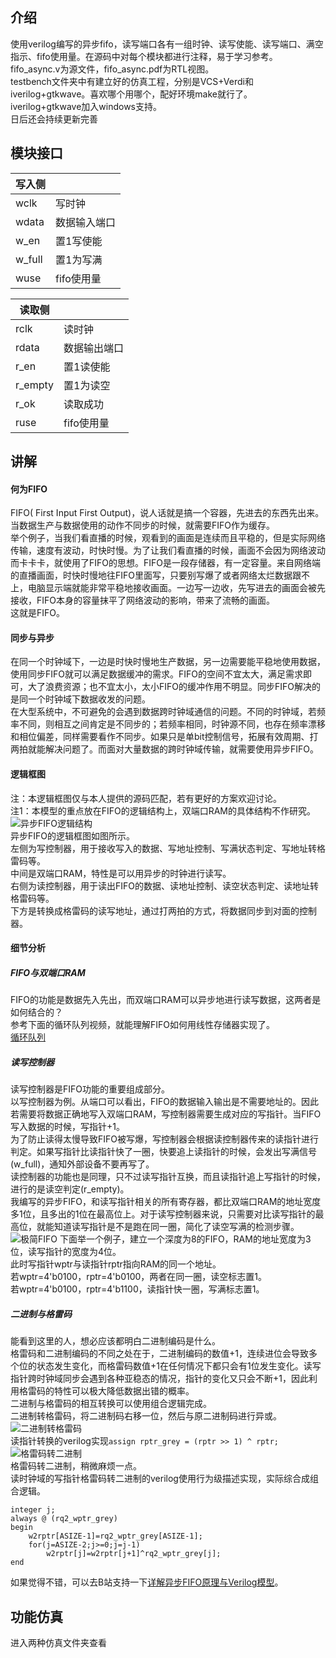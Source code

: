 ## 介绍
使用verilog编写的异步fifo，读写端口各有一组时钟、读写使能、读写端口、满空指示、fifo使用量。在源码中对每个模块都进行注释，易于学习参考。  
fifo_async.v为源文件，fifo_async.pdf为RTL视图。  
testbench文件夹中有建立好的仿真工程，分别是VCS+Verdi和iverilog+gtkwave。喜欢哪个用哪个，配好环境make就行了。  
iverilog+gtkwave加入windows支持。  
日后还会持续更新完善  
## 模块接口
| 写入侧     |         |
|---------|---------|
| wclk   | 写时钟     |
| wdata    | 数据输入端口  |
| w_en  | 置1写使能   |
| w_full  | 置1为写满   |
| wuse | fifo使用量 |

| 读取侧     |         |
|---------|---------|
| rclk   | 读时钟     |
| rdata    | 数据输出端口  |
| r_en   | 置1读使能   |
| r_empty | 置1为读空   |
| r_ok   | 读取成功   |
| ruse | fifo使用量 |

## 讲解
#### 何为FIFO
FIFO( First Input First Output)，说人话就是搞一个容器，先进去的东西先出来。当数据生产与数据使用的动作不同步的时候，就需要FIFO作为缓存。  
举个例子，当我们看直播的时候，观看到的画面是连续而且平稳的，但是实际网络传输，速度有波动，时快时慢。为了让我们看直播的时候，画面不会因为网络波动而卡卡卡，就使用了FIFO的思想。FIFO是一段存储器，有一定容量。来自网络端的直播画面，时快时慢地往FIFO里面写，只要别写爆了或者网络太烂数据跟不上，电脑显示端就能非常平稳地接收画面。一边写一边收，先写进去的画面会被先接收，FIFO本身的容量抹平了网络波动的影响，带来了流畅的画面。  
这就是FIFO。  
#### 同步与异步
在同一个时钟域下，一边是时快时慢地生产数据，另一边需要能平稳地使用数据，使用同步FIFO就可以满足数据缓冲的需求。FIFO的空间不宜太大，满足需求即可，大了浪费资源；也不宜太小，太小FIFO的缓冲作用不明显。同步FIFO解决的是同一个时钟域下数据收发的问题。  
在大型系统中，不可避免的会遇到数据跨时钟域通信的问题。不同的时钟域，若频率不同，则相互之间肯定是不同步的；若频率相同，时钟源不同，也存在频率漂移和相位偏差，同样需要看作不同步。如果只是单bit控制信号，拓展有效周期、打两拍就能解决问题了。而面对大量数据的跨时钟域传输，就需要使用异步FIFO。  
#### 逻辑框图
注：本逻辑框图仅与本人提供的源码匹配，若有更好的方案欢迎讨论。  
注1：本模型的重点放在FIFO的逻辑结构上，双端口RAM的具体结构不作研究。  
![异步FIFO逻辑结构](https://images.gitee.com/uploads/images/2021/1117/190539_b31c8fdf_8241888.png "fifo.png")  
异步FIFO的逻辑框图如图所示。  
左侧为写控制器，用于接收写入的数据、写地址控制、写满状态判定、写地址转格雷码等。  
中间是双端口RAM，特性是可以用异步的时钟进行读写。  
右侧为读控制器，用于读出FIFO的数据、读地址控制、读空状态判定、读地址转格雷码等。  
下方是转换成格雷码的读写地址，通过打两拍的方式，将数据同步到对面的控制器。  
#### 细节分析
##### FIFO与双端口RAM
FIFO的功能是数据先入先出，而双端口RAM可以异步地进行读写数据，这两者是如何结合的？  
参考下面的循环队列视频，就能理解FIFO如何用线性存储器实现了。  
[循环队列](https://www.bilibili.com/video/BV1ob411T7Uk)
##### 读写控制器
读写控制器是FIFO功能的重要组成部分。  
以写控制器为例。从端口可以看出，FIFO的数据输入输出是不需要地址的。因此若需要将数据正确地写入双端口RAM，写控制器需要生成对应的写指针。当FIFO写入数据的时候，写指针+1。  
为了防止读得太慢导致FIFO被写爆，写控制器会根据读控制器传来的读指针进行判定。如果写指针比读指针快了一圈，快要追上读指针的时候，会发出写满信号(w_full)，通知外部设备不要再写了。  
读控制器的功能也是同理，只不过读写指针互换，而且读指针追上写指针的时候，进行的是读空判定(r_empty)。  
我编写的异步FIFO，和读写指针相关的所有寄存器，都比双端口RAM的地址宽度多1位，且多出的1位在最高位上。对于读写控制器来说，只需要对比读写指针的最高位，就能知道读写指针是不是跑在同一圈，简化了读空写满的检测步骤。  
![极简FIFO](https://images.gitee.com/uploads/images/2021/1117/190920_471149b0_8241888.png "马上读空.png")
下面举一个例子，建立一个深度为8的FIFO，RAM的地址宽度为3位，读写指针的宽度为4位。  
此时写指针wptr与读指针rptr指向RAM的同一个地址。  
若wptr=4'b0100，rptr=4'b0100，两者在同一圈，读空标志置1。  
若wptr=4'b0100，rptr=4'b1100，读指针快一圈，写满标志置1。  
##### 二进制与格雷码
能看到这里的人，想必应该都明白二进制编码是什么。  
格雷码和二进制编码的不同之处在于，二进制编码的数值+1，连续进位会导致多个位的状态发生变化，而格雷码数值+1在任何情况下都只会有1位发生变化。读写指针跨时钟域同步会遇到各种亚稳态的情况，指针的变化又只会不断+1，因此利用格雷码的特性可以极大降低数据出错的概率。  
二进制与格雷码的相互转换可以使用组合逻辑完成。  
二进制转格雷码，将二进制码右移一位，然后与原二进制码进行异或。  
![二进制转格雷码](https://images.gitee.com/uploads/images/2021/1117/191114_eee1aecb_8241888.png "rptr_grey.png")  
读指针转换的verilog实现`assign rptr_grey = (rptr >> 1) ^ rptr; `  
![格雷码转二进制](https://images.gitee.com/uploads/images/2021/1117/191221_9ccb7fd1_8241888.png "grey_bin.png")  
格雷码转二进制，稍微麻烦一点。  
读时钟域的写指针格雷码转二进制的verilog使用行为级描述实现，实际综合成组合逻辑。  
```
integer j;
always @ (rq2_wptr_grey)
begin
    w2rptr[ASIZE-1]=rq2_wptr_grey[ASIZE-1];
    for(j=ASIZE-2;j>=0;j=j-1)
        w2rptr[j]=w2rptr[j+1]^rq2_wptr_grey[j];
end
```
如果觉得不错，可以去B站支持一下[详解异步FIFO原理与Verilog模型](https://www.bilibili.com/read/cv13048274)。  
## 功能仿真
进入两种仿真文件夹查看  


